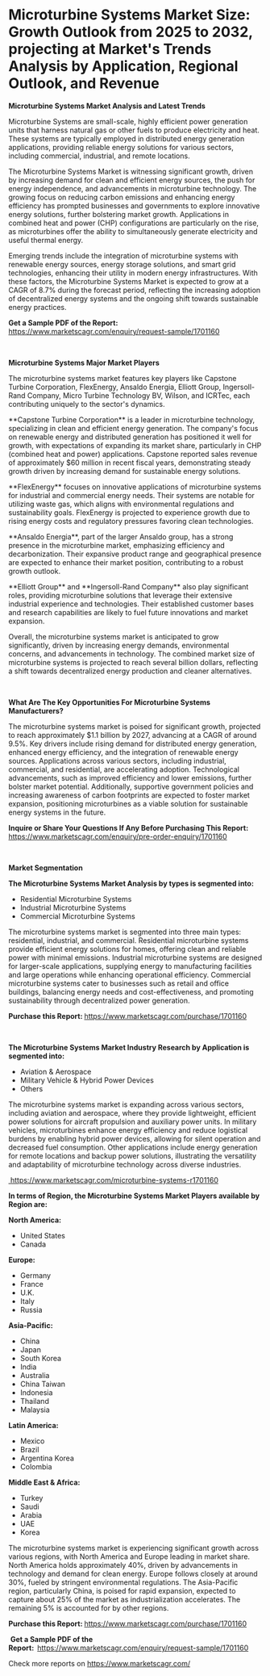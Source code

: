 <p><h1>Microturbine Systems Market Size: Growth Outlook from 2025 to 2032, projecting at Market's Trends Analysis by Application, Regional Outlook, and Revenue</h1></p><p><strong>Microturbine Systems Market Analysis and Latest Trends</strong></p>
<p><p>Microturbine Systems are small-scale, highly efficient power generation units that harness natural gas or other fuels to produce electricity and heat. These systems are typically employed in distributed energy generation applications, providing reliable energy solutions for various sectors, including commercial, industrial, and remote locations. </p><p>The Microturbine Systems Market is witnessing significant growth, driven by increasing demand for clean and efficient energy sources, the push for energy independence, and advancements in microturbine technology. The growing focus on reducing carbon emissions and enhancing energy efficiency has prompted businesses and governments to explore innovative energy solutions, further bolstering market growth. Applications in combined heat and power (CHP) configurations are particularly on the rise, as microturbines offer the ability to simultaneously generate electricity and useful thermal energy.</p><p>Emerging trends include the integration of microturbine systems with renewable energy sources, energy storage solutions, and smart grid technologies, enhancing their utility in modern energy infrastructures. With these factors, the Microturbine Systems Market is expected to grow at a CAGR of 8.7% during the forecast period, reflecting the increasing adoption of decentralized energy systems and the ongoing shift towards sustainable energy practices.</p></p>
<p><strong>Get a Sample PDF of the Report:&nbsp;</strong> <a href="https://www.marketscagr.com/enquiry/request-sample/1701160?utm_campaign=2882&utm_medium=2&utm_source=Github&utm_content=ia&utm_term=08042025&utm_id=microturbine-systems">https://www.marketscagr.com/enquiry/request-sample/1701160</a></p>
<p>&nbsp;</p>
<p><strong>Microturbine Systems Major Market Players</strong></p>
<p><p>The microturbine systems market features key players like Capstone Turbine Corporation, FlexEnergy, Ansaldo Energia, Elliott Group, Ingersoll-Rand Company, Micro Turbine Technology BV, Wilson, and ICRTec, each contributing uniquely to the sector's dynamics.</p><p>**Capstone Turbine Corporation** is a leader in microturbine technology, specializing in clean and efficient energy generation. The company's focus on renewable energy and distributed generation has positioned it well for growth, with expectations of expanding its market share, particularly in CHP (combined heat and power) applications. Capstone reported sales revenue of approximately $60 million in recent fiscal years, demonstrating steady growth driven by increasing demand for sustainable energy solutions.</p><p>**FlexEnergy** focuses on innovative applications of microturbine systems for industrial and commercial energy needs. Their systems are notable for utilizing waste gas, which aligns with environmental regulations and sustainability goals. FlexEnergy is projected to experience growth due to rising energy costs and regulatory pressures favoring clean technologies.</p><p>**Ansaldo Energia**, part of the larger Ansaldo group, has a strong presence in the microturbine market, emphasizing efficiency and decarbonization. Their expansive product range and geographical presence are expected to enhance their market position, contributing to a robust growth outlook.</p><p>**Elliott Group** and **Ingersoll-Rand Company** also play significant roles, providing microturbine solutions that leverage their extensive industrial experience and technologies. Their established customer bases and research capabilities are likely to fuel future innovations and market expansion.</p><p>Overall, the microturbine systems market is anticipated to grow significantly, driven by increasing energy demands, environmental concerns, and advancements in technology. The combined market size of microturbine systems is projected to reach several billion dollars, reflecting a shift towards decentralized energy production and cleaner alternatives.</p></p>
<p>&nbsp;</p>
<p><strong>What Are The Key Opportunities For Microturbine Systems Manufacturers?</strong></p>
<p><p>The microturbine systems market is poised for significant growth, projected to reach approximately $1.1 billion by 2027, advancing at a CAGR of around 9.5%. Key drivers include rising demand for distributed energy generation, enhanced energy efficiency, and the integration of renewable energy sources. Applications across various sectors, including industrial, commercial, and residential, are accelerating adoption. Technological advancements, such as improved efficiency and lower emissions, further bolster market potential. Additionally, supportive government policies and increasing awareness of carbon footprints are expected to foster market expansion, positioning microturbines as a viable solution for sustainable energy systems in the future.</p></p>
<p><strong>Inquire or Share Your Questions If Any Before Purchasing This Report:</strong> <a href="https://www.marketscagr.com/enquiry/pre-order-enquiry/1701160?utm_campaign=2882&utm_medium=2&utm_source=Github&utm_content=ia&utm_term=08042025&utm_id=microturbine-systems">https://www.marketscagr.com/enquiry/pre-order-enquiry/1701160</a></p>
<p>&nbsp;</p>
<p><strong>Market Segmentation</strong></p>
<p><strong>The Microturbine Systems Market Analysis by types is segmented into:</strong></p>
<p><ul><li>Residential Microturbine Systems</li><li>Industrial Microturbine Systems</li><li>Commercial Microturbine Systems</li></ul></p>
<p><p>The microturbine systems market is segmented into three main types: residential, industrial, and commercial. Residential microturbine systems provide efficient energy solutions for homes, offering clean and reliable power with minimal emissions. Industrial microturbine systems are designed for larger-scale applications, supplying energy to manufacturing facilities and large operations while enhancing operational efficiency. Commercial microturbine systems cater to businesses such as retail and office buildings, balancing energy needs and cost-effectiveness, and promoting sustainability through decentralized power generation.</p></p>
<p><strong>Purchase this Report:&nbsp;</strong><a href="https://www.marketscagr.com/purchase/1701160?utm_campaign=2882&utm_medium=2&utm_source=Github&utm_content=ia&utm_term=08042025&utm_id=microturbine-systems">https://www.marketscagr.com/purchase/1701160</a></p>
<p>&nbsp;</p>
<p><strong>The Microturbine Systems Market Industry Research by Application is segmented into:</strong></p>
<p><ul><li>Aviation & Aerospace</li><li>Military Vehicle & Hybrid Power Devices</li><li>Others</li></ul></p>
<p><p>The microturbine systems market is expanding across various sectors, including aviation and aerospace, where they provide lightweight, efficient power solutions for aircraft propulsion and auxiliary power units. In military vehicles, microturbines enhance energy efficiency and reduce logistical burdens by enabling hybrid power devices, allowing for silent operation and decreased fuel consumption. Other applications include energy generation for remote locations and backup power solutions, illustrating the versatility and adaptability of microturbine technology across diverse industries.</p></p>
<p><a href="https://www.marketscagr.com/microturbine-systems-r1701160?utm_campaign=2882&utm_medium=2&utm_source=Github&utm_content=ia&utm_term=08042025&utm_id=microturbine-systems">&nbsp;https://www.marketscagr.com/microturbine-systems-r1701160</a></p>
<p><strong>In terms of Region, the Microturbine Systems Market Players available by Region are:</strong></p>
<p>
    <p> <strong> North America: </strong>
        <ul>
            <li>United States</li>
            <li>Canada</li>
        </ul>
        </p> 
    <p> <strong> Europe: </strong>
        <ul>
            <li>Germany</li>
            <li>France</li>
            <li>U.K.</li>
            <li>Italy</li>
            <li>Russia</li>
        </ul>
        </p> 
    <p> <strong> Asia-Pacific: </strong>
        <ul>
            <li>China</li>
            <li>Japan</li>
            <li>South Korea</li>
            <li>India</li>
            <li>Australia</li>
            <li>China Taiwan</li>
            <li>Indonesia</li>
            <li>Thailand</li>
            <li>Malaysia</li>
        </ul>
        </p> 
    <p> <strong> Latin America: </strong>
        <ul>
            <li>Mexico</li>
            <li>Brazil</li>
            <li>Argentina Korea</li>
            <li>Colombia</li>
        </ul>
        </p> 
    <p> <strong> Middle East & Africa: </strong>
        <ul>
            <li>Turkey</li>
            <li>Saudi</li>
            <li>Arabia</li>
            <li>UAE</li>
            <li>Korea</li>
        </ul>
    </p>
    </p>
<p><p>The microturbine systems market is experiencing significant growth across various regions, with North America and Europe leading in market share. North America holds approximately 40%, driven by advancements in technology and demand for clean energy. Europe follows closely at around 30%, fueled by stringent environmental regulations. The Asia-Pacific region, particularly China, is poised for rapid expansion, expected to capture about 25% of the market as industrialization accelerates. The remaining 5% is accounted for by other regions.</p></p>
<p><strong>Purchase this Report: </strong><a href="https://www.marketscagr.com/purchase/1701160?utm_campaign=2882&utm_medium=2&utm_source=Github&utm_content=ia&utm_term=08042025&utm_id=microturbine-systems">https://www.marketscagr.com/purchase/1701160</a></p>
<p>&nbsp;<strong>Get a Sample PDF of the Report:&nbsp;&nbsp;</strong><a href="https://www.marketscagr.com/enquiry/request-sample/1701160?utm_campaign=2882&utm_medium=2&utm_source=Github&utm_content=ia&utm_term=08042025&utm_id=microturbine-systems">https://www.marketscagr.com/enquiry/request-sample/1701160</a></p>
<p><strong></strong></p>
<p>Check more reports on <a href="https://www.marketscagr.com/?utm_campaign=2882&utm_medium=2&utm_source=Github&utm_content=ia&utm_term=08042025&utm_id=microturbine-systems">https://www.marketscagr.com/</a></p>